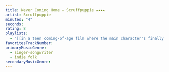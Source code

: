 ```yaml
---
title: Never Coming Home — Scruffpuppie ★★★★
artist: Scruffpuppie
minutes: "4"
seconds:
rating: 8
playlists:
  - "[[in a teen coming-of-age film where the main character's finally ready for the next chapter]]"
favoritesTrackNumber:
primaryMusicGenre:
  - singer-songwriter
  - indie folk
secondaryMusicGenre:
---
```

